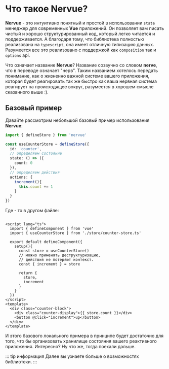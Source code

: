 # Что такое Nervue?

**Nervue** - это интуитивно понятный и простой в использовании ```state``` менеджер для современных **Vue** приложений. Он
позволяет вам писать чистый и хорошо структурированный код, который легко читается и поддерживается. А благодаря тому,
что библиотека полностью реализована на ```typescript```, она имеет отличную типизацию данных. Разумеется все
это реализовано с поддержкой как ```composition``` так и ```options``` api.

Что означает название **Nervue**? Название созвучно со словом **nerve**, что
в переводе означает "нерв". Таким названием хотелось передать понимание, как о жизненно важной
системе вашего приложения, которая будет реагировать так же быстро как
ваша нервная система реагирует на происходящее вокруг, разумеется в хорошем смысле сказанного выше :).

## Базовый пример
Давайте рассмотрим небольшой базовый пример использования **Nervue**:

```typescript
import { defineStore } from 'nervue'

const useCounterStore = defineStore({
  id: 'counter',
  // определяем состояние
  state: () => ({
    count: 0
  }),
  // определяем действия
  actions: {
    increment(){
      this.count += 1
    }
  }
})
```

Где - то в другом файле:

```vue

<script lang="ts">
  import { defineComponent } from 'vue'
  import { useCounterStore } from './store/counter-store.ts'

  export default defineComponent({
    setup(){
      const store = useCounterStore()
      // можно применять деструктуризацию, 
      // действия не потеряют контекст.
      const { increment } = store

      return {
        store,
        increment
      }
    }
  })
</script>
<template>
  <div class="counter-block">
    <div class="counter-display">{{ store.count }}</div>
    <button @click="increment">up</button>
  </div>
</template>
```
И этого базового локального примера в принципе будет достаточно для того, что бы организовать 
хранилище состояния вашего реактивного приложения. Интересно? Ну что же, тогда поехали дальше.

::: tip информация
Далее вы узнаете больше о возможностях библиотеки.
:::
